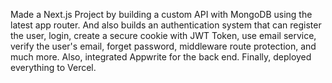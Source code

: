 Made a Next.js Project by building a custom API with MongoDB using the latest app router. And also builds an authentication system that can register the user, login, create a secure cookie with JWT Token, use email service, verify the user's email, forget password, middleware route protection, and much more. Also, integrated Appwrite for the back end. Finally, deployed everything to Vercel.

 
